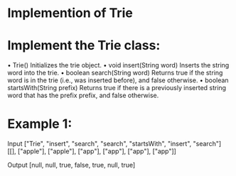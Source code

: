 # Implemention of Trie

# Implement the Trie class:
• Trie() Initializes the trie object.
• void insert(String word) Inserts the string word into the trie.
• boolean search(String word) Returns true if the string word is in the trie (i.e., was
inserted before), and false otherwise.
• boolean startsWith(String prefix) Returns true if there is a previously inserted
string word that has the prefix prefix, and false otherwise.

# Example 1:

Input
["Trie", "insert", "search", "search", "startsWith", "insert", "search"]
[[], ["apple"], ["apple"], ["app"], ["app"], ["app"], ["app"]]

Output
[null, null, true, false, true, null, true]


